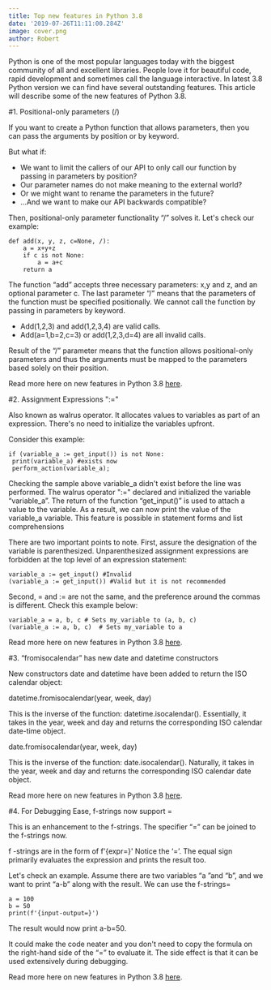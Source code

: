 ```yaml
---
title: Top new features in Python 3.8
date: '2019-07-26T11:11:00.284Z'
image: cover.png
author: Robert
---
```


Python is one of the most popular languages today with the biggest community of all and excellent libraries. People love it for beautiful code, rapid development and sometimes call the language interactive. In latest 3.8 Python version we can find have several outstanding features. This article will describe some of the new features of Python 3.8.

#1. Positional-only parameters (/)

If you want to create a Python function that allows parameters, then you can pass the arguments by position or by keyword.

But what if:

- We want to limit the callers of our API to only call our function by passing in parameters by position? 
- Our parameter names do not make meaning to the external world? 
- Or we might want to rename the parameters in the future? 
- ...And we want to make our API backwards compatible?

Then, positional-only parameter functionality “/” solves it. Let's check our example:

```
def add(x, y, z, c=None, /):
    a = x+y+z
    if c is not None:
        a = a+c
    return a
```

The function “add” accepts three necessary parameters: x,y and z, and an optional parameter c. The last parameter “/” means that the parameters of the function must be specified positionally.  We cannot call the function by passing in parameters by keyword.

- Add(1,2,3) and add(1,2,3,4) are valid calls.
- Add(a=1,b=2,c=3) or add(1,2,3,d=4) are all invalid calls.

Result of the “/” parameter means that the function allows positional-only parameters and thus the arguments must be mapped to the parameters based solely on their position. 

Read more here on new features in Python 3.8 [here](https://docs.python.org/3.8/whatsnew/3.8.html).

#2. Assignment Expressions ":=" 

Also known as walrus operator. It allocates values to variables as part of an expression. There's no need to initialize the variables upfront.

Consider this example:

```
if (variable_a := get_input()) is not None:
 print(variable_a) #exists now
 perform_action(variable_a);
```

Checking the sample above variable_a didn't exist before the line was performed. The walrus operator ":=" declared and initialized the variable “variable_a”. The return of the function “get_input()” is used to attach a value to the variable. As a result, we can now print the value of the variable_a variable. This feature is possible in statement forms and list comprehensions

There are two important points to note. First, assure the designation of the variable is parenthesized. Unparenthesized assignment expressions are forbidden at the top level of an expression statement:

```
variable_a := get_input() #Invalid
(variable_a := get_input()) #Valid but it is not recommended
```

Second, = and := are not the same, and the preference around the commas is different. Check this example below:

```
variable_a = a, b, c # Sets my_variable to (a, b, c)
(variable_a := a, b, c)  # Sets my_variable to a
```

Read more here on new features in Python 3.8 [here](https://docs.python.org/3.8/whatsnew/3.8.html).

#3. “fromisocalendar” has new date and datetime constructors

New constructors date and datetime have been added to return the ISO calendar object:

datetime.fromisocalendar(year, week, day)

This is the inverse of the function: datetime.isocalendar(). Essentially, it takes in the year, week and day and returns the corresponding ISO calendar date-time object.

date.fromisocalendar(year, week, day)

This is the inverse of the function: date.isocalendar(). Naturally, it takes in the year, week and day and returns the corresponding ISO calendar date object.


Read more here on new features in Python 3.8 [here](https://docs.python.org/3.8/whatsnew/3.8.html).

#4. For Debugging Ease, f-strings now support =

This is an enhancement to the f-strings. The specifier “=” can be joined to the f-strings now.

f -strings are in the form of f'{expr=}' Notice the ‘=’. The equal sign primarily evaluates the expression and prints the result too.

Let's check an example. Assume there are two variables “a ”and “b”, and we want to print “a-b” along with the result. We can use the f-strings=

```
a = 100
b = 50
print(f'{input-output=}')
```

The result would now print a-b=50.

It could make the code neater and you don't need to copy the formula on the right-hand side of the “=” to evaluate it. The side effect is that it can be used extensively during debugging.

Read more here on new features in Python 3.8 [here](https://docs.python.org/3.8/whatsnew/3.8.html).
